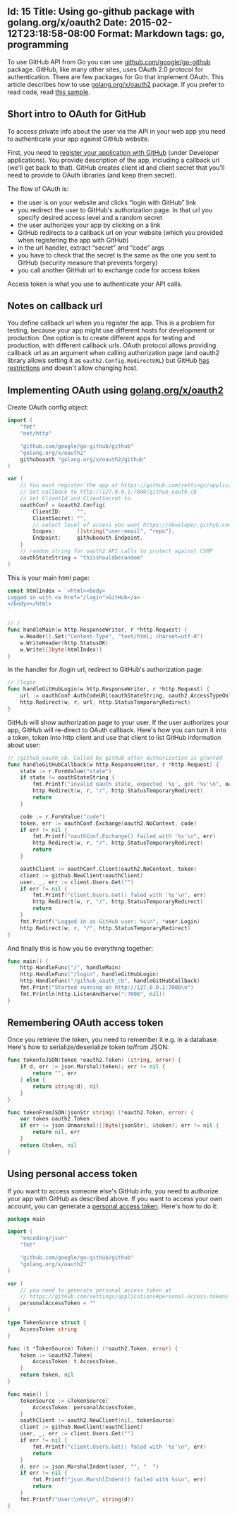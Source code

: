Id: 15
Title: Using go-github package with golang.org/x/oauth2
Date: 2015-02-12T23:18:58-08:00
Format: Markdown
tags: go, programming
--------------

To use GitHub API from Go you can use [github.com/google/go-github](http://github.com/google/go-github) package.
GitHub, like many other sites, uses OAuth 2.0 protocol for authentication. There are few packages for Go that implement OAuth. This article describes how to use [golang.org/x/oauth2](http://golang.org/x/oauth2) package.
If you prefer to read code, read [this sample](https://github.com/kjk/kjkpub/blob/master/go/github_sample/sample_1.go).

## Short intro to OAuth for GitHub

To access private info about the user via the API in your web app you need to authenticate your app against GitHub website.

First, you need to [register your application with GitHub](https://github.com/settings/applications) (under Developer applications).
You provide description of the app, including a callback url (we'll get back to that).
GitHub creates client id and client secret that you'll need to provide to OAuth libraries (and keep them secret).

The flow of OAuth is:

* the user is on your website and clicks “login with GitHub” link
* you redirect the user to GitHub's authorization page. In that url you specify desired access level and a random secret
* the user  authorizes your app by clicking on a link
* GitHub redirects to a callback url on your website (which you provided when registering the app with GitHub)
* in the url handler, extract “secret” and “code” args
* you have to check that the secret is the same as the one you sent to GitHub (security measure that prevents forgery)
* you call another GitHub url to exchange code for access token

Access token is what you use to authenticate your API calls.

## Notes on callback url

You define callback url when you register the app. This is a problem for testing, because your app might use different hosts for development or production.
One option is to create different apps for testing and production, with different callback urls.
OAuth protocol allows providing callback url as an argument when calling authorization page (and oauth2 library allows setting it as `oauth2.Config.RedirectURL`) but GitHub [has restrictions](https://developer.github.com/v3/oauth/#redirect-urls) and doesn't allow changing host.

## Implementing OAuth using [golang.org/x/oauth2](http://golang.org/x/oauth2)

Create OAuth config object:

```go
import (
    "fmt"
    "net/http"

    "github.com/google/go-github/github"
    "golang.org/x/oauth2"
    githuboauth "golang.org/x/oauth2/github"
)

var (
    // You must register the app at https://github.com/settings/applications
    // Set callback to http://127.0.0.1:7000/github_oauth_cb
    // Set ClientId and ClientSecret to
    oauthConf = &oauth2.Config{
        ClientID:     "",
        ClientSecret: "",
        // select level of access you want https://developer.github.com/v3/oauth/#scopes
        Scopes:       []string{"user:email", "repo"},
        Endpoint:     githuboauth.Endpoint,
    }
    // random string for oauth2 API calls to protect against CSRF
    oauthStateString = "thisshouldberandom"
)
```

This is your main html page:

```go
const htmlIndex = `<html><body>
Logged in with <a href="/login">GitHub</a>
</body></html>
`

// /
func handleMain(w http.ResponseWriter, r *http.Request) {
    w.Header().Set("Content-Type", "text/html; charset=utf-8")
    w.WriteHeader(http.StatusOK)
    w.Write([]byte(htmlIndex))
}
```

In the handler for /login url, redirect to GitHub's authorization page:

```go
// /login
func handleGitHubLogin(w http.ResponseWriter, r *http.Request) {
    url := oauthConf.AuthCodeURL(oauthStateString, oauth2.AccessTypeOnline)
    http.Redirect(w, r, url, http.StatusTemporaryRedirect)
}
```

GitHub will show authorization page to your user. If the user authorizes your app, GitHub will re-direct to OAuth callback. Here's how you can turn it into a token, token into http client and use that client to list GitHub information about user:

```go
// /github_oauth_cb. Called by github after authorization is granted
func handleGitHubCallback(w http.ResponseWriter, r *http.Request) {
    state := r.FormValue("state")
    if state != oauthStateString {
        fmt.Printf("invalid oauth state, expected '%s', got '%s'\n", oauthStateString, state)
        http.Redirect(w, r, "/", http.StatusTemporaryRedirect)
        return
    }

    code := r.FormValue("code")
    token, err := oauthConf.Exchange(oauth2.NoContext, code)
    if err != nil {
        fmt.Printf("oauthConf.Exchange() failed with '%s'\n", err)
        http.Redirect(w, r, "/", http.StatusTemporaryRedirect)
        return
    }

    oauthClient := oauthConf.Client(oauth2.NoContext, token)
    client := github.NewClient(oauthClient)
    user, _, err := client.Users.Get("")
    if err != nil {
        fmt.Printf("client.Users.Get() faled with '%s'\n", err)
        http.Redirect(w, r, "/", http.StatusTemporaryRedirect)
        return
    }
    fmt.Printf("Logged in as GitHub user: %s\n", *user.Login)
    http.Redirect(w, r, "/", http.StatusTemporaryRedirect)
}
```

And finally this is how you tie everything together:

```go
func main() {
    http.HandleFunc("/", handleMain)
    http.HandleFunc("/login", handleGitHubLogin)
    http.HandleFunc("/github_oauth_cb", handleGitHubCallback)
    fmt.Print("Started running on http://127.0.0.1:7000\n")
    fmt.Println(http.ListenAndServe(":7000", nil))
}
```

## Remembering OAuth access token

Once you retrieve the token, you need to remember it e.g. in a database. Here's how to serialize/deserialize token to/from JSON:

```go
func tokenToJSON(token *oauth2.Token) (string, error) {
    if d, err := json.Marshal(token); err != nil {
        return "", err
    } else {
        return string(d), nil
    }
}

func tokenFromJSON(jsonStr string) (*oauth2.Token, error) {
    var token oauth2.Token
    if err := json.Unmarshal([]byte(jsonStr), &token); err != nil {
        return nil, err
    }
    return &token, nil
}
```

## Using personal access token

If you want to access someone else's GitHub info, you need to authorize your app with GitHub as described above.
If you want to access your own account, you can generate a [personal access token](https://github.com/settings/applications#personal-access-tokens). Here's how to do it:

```go
package main

import (
    "encoding/json"
    "fmt"

    "github.com/google/go-github/github"
    "golang.org/x/oauth2"
)

var (
    // you need to generate personal access token at
    // https://github.com/settings/applications#personal-access-tokens
    personalAccessToken = ""
)

type TokenSource struct {
    AccessToken string
}

func (t *TokenSource) Token() (*oauth2.Token, error) {
    token := &oauth2.Token{
        AccessToken: t.AccessToken,
    }
    return token, nil
}

func main() {
    tokenSource := &TokenSource{
        AccessToken: personalAccessToken,
    }
    oauthClient := oauth2.NewClient(nil, tokenSource)
    client := github.NewClient(oauthClient)
    user, _, err := client.Users.Get("")
    if err != nil {
        fmt.Printf("client.Users.Get() faled with '%s'\n", err)
        return
    }
    d, err := json.MarshalIndent(user, "", "  ")
    if err != nil {
        fmt.Printf("json.MarshlIndent() failed with %s\n", err)
        return
    }
    fmt.Printf("User:\n%s\n", string(d))
}
```
